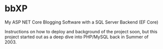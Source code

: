 # bbXP
My ASP NET Core Blogging Software with a SQL Server Backend (EF Core)

Instructions on how to deploy and background of the project soon, but this project started out as a deep dive into PHP/MySQL back in Summer of 2003.